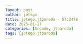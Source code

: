 ```yaml
---
layout: post
author: jotego
title: jotego.jtparoda - 5732478
date: 2025-01-17
categories: [Arcade, jtparoda]
tags: [jotego.jtparoda]
---
```


